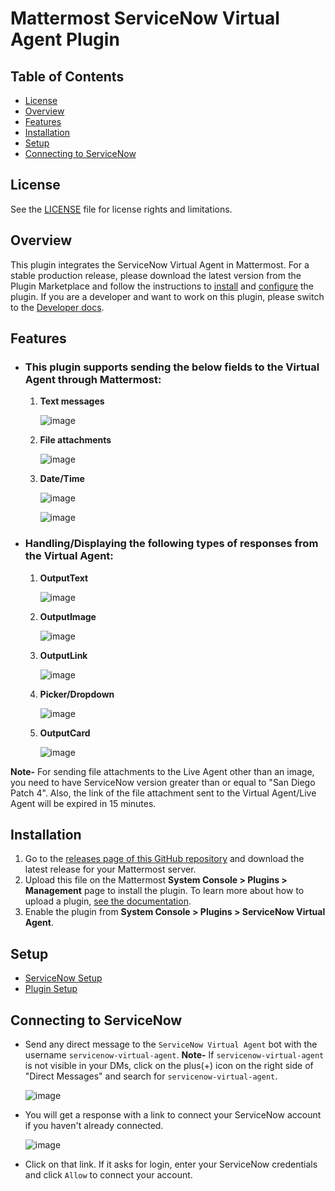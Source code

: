 # Mattermost ServiceNow Virtual Agent Plugin
## Table of Contents
- [License](#license)
- [Overview](#overview)
- [Features](#features)
- [Installation](#installation)
- [Setup](#setup)
- [Connecting to ServiceNow](#connecting-to-servicenow)

## License

See the [LICENSE](./LICENSE) file for license rights and limitations.

## Overview

This plugin integrates the ServiceNow Virtual Agent in Mattermost. For a stable production release, please download the latest version from the Plugin Marketplace and follow the instructions to [install](#installation) and [configure](#setup) the plugin. If you are a developer and want to work on this plugin, please switch to the [Developer docs](./docs/developer_docs.md).

## Features

- ### This plugin supports sending the below fields to the Virtual Agent through Mattermost:
  1. **Text messages**

        ![image](https://user-images.githubusercontent.com/55234496/196630251-c4332607-9181-483d-a55e-e5805ef36007.png)

  2. **File attachments**  

        ![image](https://user-images.githubusercontent.com/55234496/196138330-711b97da-e7f1-42d4-91d5-4e6f5c0dfcbd.png)

  3. **Date/Time**

        ![image](https://user-images.githubusercontent.com/55234496/196132228-03649985-4d30-423c-acd1-a5af894b25f7.png)

        ![image](https://user-images.githubusercontent.com/55234496/196132775-24ca6bb5-34bb-42fe-bdaf-e5661a46813a.png)

- ### Handling/Displaying the following types of responses from the Virtual Agent:

  1. **OutputText**

        ![image](https://user-images.githubusercontent.com/55234496/196124240-db7f8ed1-fe2d-457b-89c5-df9c28d09879.png)

  2. **OutputImage**

        ![image](https://user-images.githubusercontent.com/55234496/196133695-dca8e495-d37f-4c61-b882-63db197a7c99.png)

  3. **OutputLink**

        ![image](https://user-images.githubusercontent.com/55234496/196124712-19a1d2bd-b1cf-4018-95b6-eb5ef9920c1c.png)

  4. **Picker/Dropdown**

        ![image](https://user-images.githubusercontent.com/55234496/196125669-1e3f2461-d2f3-4028-9320-6cab71ecd27e.png)

  5. **OutputCard**

        ![image](https://user-images.githubusercontent.com/55234496/196125018-b4e0ecbd-4f2a-4e6d-9dc4-e3a08704d7cc.png)

**Note-** For sending file attachments to the Live Agent other than an image, you need to have ServiceNow version greater than or equal to "San Diego Patch 4". Also, the link of the file attachment sent to the Virtual Agent/Live Agent will be expired in 15 minutes.

## Installation

1. Go to the [releases page of this GitHub repository](https://github.com/Brightscout/mattermost-plugin-servicenow-virtual-agent/releases) and download the latest release for your Mattermost server.
2. Upload this file on the Mattermost **System Console > Plugins > Management** page to install the plugin. To learn more about how to upload a plugin, [see the documentation](https://docs.mattermost.com/administration/plugins.html#plugin-uploads).
3. Enable the plugin from **System Console > Plugins > ServiceNow Virtual Agent**.

## Setup

  - [ServiceNow Setup](./docs/servicenow_setup.md)
  - [Plugin Setup](./docs/plugin_setup.md)

## Connecting to ServiceNow
  - Send any direct message to the `ServiceNow Virtual Agent` bot with the username `servicenow-virtual-agent`.
    **Note-** If `servicenow-virtual-agent` is not visible in your DMs, click on the plus(+) icon on the right side of "Direct Messages" and search for `servicenow-virtual-agent`.

    ![image](https://user-images.githubusercontent.com/55234496/203471920-abdb02c2-2f79-4882-b3e3-f01da7e9b952.png)

  - You will get a response with a link to connect your ServiceNow account if you haven't already connected.

    ![image](https://user-images.githubusercontent.com/55234496/181167065-f1b93e3b-8963-484a-8dda-a980173191a0.png)
  
  - Click on that link. If it asks for login, enter your ServiceNow credentials and click `Allow` to connect your account.
